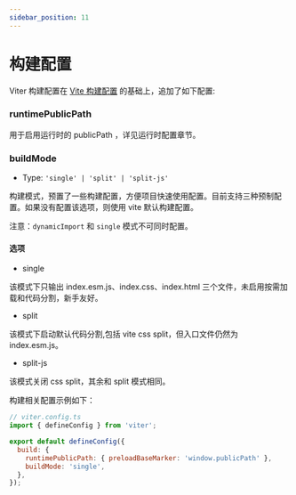 ```yaml
---
sidebar_position: 11
---
```


# 构建配置

Viter 构建配置在 [Vite 构建配置](https://cn.vitejs.dev/config/#build-options) 的基础上，追加了如下配置:

### runtimePublicPath

用于启用运行时的 publicPath ，详见运行时配置章节。

### buildMode

- Type: `'single' | 'split' | 'split-js'`

构建模式，预置了一些构建配置，方便项目快速使用配置。目前支持三种预制配置。如果没有配置该选项，则使用 vite 默认构建配置。

注意：`dynamicImport` 和 `single` 模式不可同时配置。

#### 选项

- single

该模式下只输出 index.esm.js、index.css、index.html 三个文件，未启用按需加载和代码分割，新手友好。

- split

该模式下启动默认代码分割,包括 vite css split，但入口文件仍然为 index.esm.js。

- split-js

该模式关闭 css split，其余和 split 模式相同。

构建相关配置示例如下：

```js
// viter.config.ts
import { defineConfig } from 'viter';

export default defineConfig({
  build: {
    runtimePublicPath: { preloadBaseMarker: 'window.publicPath' },
    buildMode: 'single',
  },
});
```
